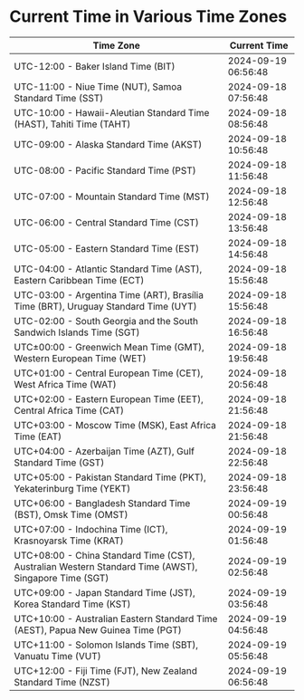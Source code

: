 # Current Time in Various Time Zones

| Time Zone | Current Time |
|-----------|--------------|
| UTC-12:00 - Baker Island Time (BIT) | 2024-09-19 06:56:48 |
| UTC-11:00 - Niue Time (NUT), Samoa Standard Time (SST) | 2024-09-18 07:56:48 |
| UTC-10:00 - Hawaii-Aleutian Standard Time (HAST), Tahiti Time (TAHT) | 2024-09-18 08:56:48 |
| UTC-09:00 - Alaska Standard Time (AKST) | 2024-09-18 10:56:48 |
| UTC-08:00 - Pacific Standard Time (PST) | 2024-09-18 11:56:48 |
| UTC-07:00 - Mountain Standard Time (MST) | 2024-09-18 12:56:48 |
| UTC-06:00 - Central Standard Time (CST) | 2024-09-18 13:56:48 |
| UTC-05:00 - Eastern Standard Time (EST) | 2024-09-18 14:56:48 |
| UTC-04:00 - Atlantic Standard Time (AST), Eastern Caribbean Time (ECT) | 2024-09-18 15:56:48 |
| UTC-03:00 - Argentina Time (ART), Brasília Time (BRT), Uruguay Standard Time (UYT) | 2024-09-18 15:56:48 |
| UTC-02:00 - South Georgia and the South Sandwich Islands Time (SGT) | 2024-09-18 16:56:48 |
| UTC±00:00 - Greenwich Mean Time (GMT), Western European Time (WET) | 2024-09-18 19:56:48 |
| UTC+01:00 - Central European Time (CET), West Africa Time (WAT) | 2024-09-18 20:56:48 |
| UTC+02:00 - Eastern European Time (EET), Central Africa Time (CAT) | 2024-09-18 21:56:48 |
| UTC+03:00 - Moscow Time (MSK), East Africa Time (EAT) | 2024-09-18 21:56:48 |
| UTC+04:00 - Azerbaijan Time (AZT), Gulf Standard Time (GST) | 2024-09-18 22:56:48 |
| UTC+05:00 - Pakistan Standard Time (PKT), Yekaterinburg Time (YEKT) | 2024-09-18 23:56:48 |
| UTC+06:00 - Bangladesh Standard Time (BST), Omsk Time (OMST) | 2024-09-19 00:56:48 |
| UTC+07:00 - Indochina Time (ICT), Krasnoyarsk Time (KRAT) | 2024-09-19 01:56:48 |
| UTC+08:00 - China Standard Time (CST), Australian Western Standard Time (AWST), Singapore Time (SGT) | 2024-09-19 02:56:48 |
| UTC+09:00 - Japan Standard Time (JST), Korea Standard Time (KST) | 2024-09-19 03:56:48 |
| UTC+10:00 - Australian Eastern Standard Time (AEST), Papua New Guinea Time (PGT) | 2024-09-19 04:56:48 |
| UTC+11:00 - Solomon Islands Time (SBT), Vanuatu Time (VUT) | 2024-09-19 05:56:48 |
| UTC+12:00 - Fiji Time (FJT), New Zealand Standard Time (NZST) | 2024-09-19 06:56:48 |
